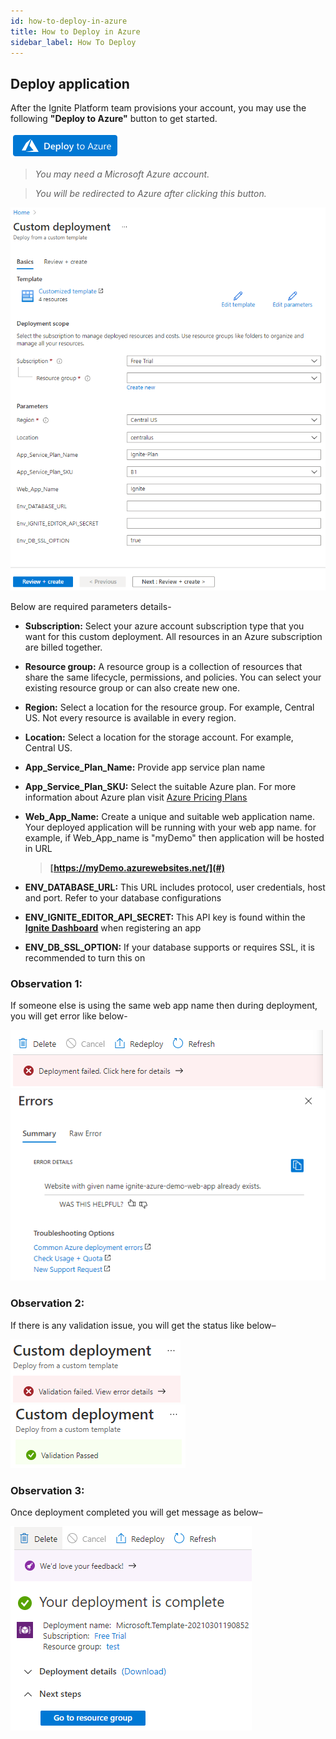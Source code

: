```yaml
---
id: how-to-deploy-in-azure
title: How to Deploy in Azure
sidebar_label: How To Deploy
---
```


## Deploy application

After the Ignite Platform team provisions your account, you may use the following **"Deploy to Azure"** button to get started.

<a href="https://portal.azure.com/#create/Microsoft.Template/uri/https://raw.githubusercontent.com/Cybergroup-Research/ignite-runtime-image/master/azure-deployment.json" target="_blank">![](../assets/deployToAzure/deploy-to-azure.png)</a>

> *You may need a Microsoft Azure account.*

> *You will be redirected to Azure after clicking this button.*

![](../assets/deployToAzure/custom-deployment.png)

Below are required parameters details-

- **Subscription:** Select your azure account subscription type that you want for this custom deployment.
All resources in an Azure subscription are billed together.

- **Resource group:** A resource group is a collection of resources that share the same lifecycle, permissions, and policies. You can select your existing resource group or can also create new one.

- **Region:** Select a location for the resource group. For example, Central US. Not every resource is available in every region.

- **Location:** Select a location for the storage account. For example, Central US.

- **App_Service_Plan_Name:** Provide app service plan name

- **App_Service_Plan_SKU:** Select the suitable Azure plan. For more information about Azure plan visit <u><a href="https://azure.microsoft.com/en-us/pricing/details/app-service/linux/" target="_blank">Azure Pricing Plans</a></u>

- **Web_App_Name:** Create a unique and suitable web application name. Your deployed application will be running with your web app name. for example, if Web_App_name is "myDemo" then application will be hosted in URL 
    > **[https://myDemo.azurewebsites.net/](#)**

- **ENV_DATABASE_URL:** This URL includes protocol, user credentials, host and port. Refer to your database configurations

- **ENV_IGNITE_EDITOR_API_SECRET:** This API key is found within the **<u><a href="https://dashboard.cgignite.io/apps" target="_blank">Ignite Dashboard</a></u>** when registering an app

- **ENV_DB_SSL_OPTION:** If your database supports or requires SSL, it is recommended to turn this on

### Observation 1: 
If someone else is using the same web app name then during deployment, you will get error like below-

![](../assets/deployToAzure/deployment-failed.png)
![](../assets/deployToAzure/website-already-exist.png)

### Observation 2: 
If there is any validation issue, you will get the status like below–

![](../assets/deployToAzure/custom-deployment-failed.png)
![](../assets/deployToAzure/custom-deployment-success.png)

### Observation 3: 
Once deployment completed you will get message as below–

![](../assets/deployToAzure/deployment-complete-msg.png)



